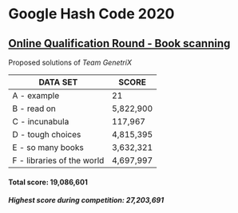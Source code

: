 # Google Hash Code 2020  
## [Online Qualification Round - Book scanning](hashcode_2020_online_qualification_round.pdf)  
Proposed solutions of *Team GenetriX*  
  
| **DATA SET** | **SCORE** |
| ------------- | ------------- |
| A - example | 21 |
| B - read on | 5,822,900 |
| C - incunabula | 117,967 |
| D - tough choices | 4,815,395 |
| E - so many books | 3,632,321 |
| F - libraries of the world | 4,697,997 |
  
#### Total score: 19,086,601  
##### Highest score during competition: 27,203,691
